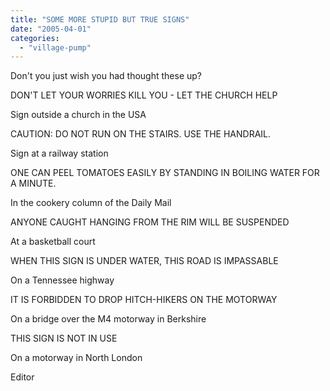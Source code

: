 ```yaml
---
title: "SOME MORE STUPID BUT TRUE SIGNS"
date: "2005-04-01"
categories: 
  - "village-pump"
---
```


Don't you just wish you had thought these up?

DON'T LET YOUR WORRIES KILL YOU - LET THE CHURCH HELP

Sign outside a church in the USA

CAUTION: DO NOT RUN ON THE STAIRS. USE THE HANDRAIL.

Sign at a railway station

ONE CAN PEEL TOMATOES EASILY BY STANDING IN BOILING WATER FOR A MINUTE.

In the cookery column of the Daily Mail

ANYONE CAUGHT HANGING FROM THE RIM WILL BE SUSPENDED

At a basketball court

WHEN THIS SIGN IS UNDER WATER, THIS ROAD IS IMPASSABLE

On a Tennessee highway

IT IS FORBIDDEN TO DROP HITCH-HIKERS ON THE MOTORWAY

On a bridge over the M4 motorway in Berkshire

THIS SIGN IS NOT IN USE

On a motorway in North London

Editor
